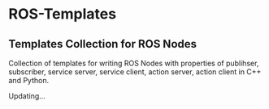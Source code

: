 # ROS-Templates

## Templates Collection for ROS Nodes

Collection of templates for writing ROS Nodes with properties of publihser, subscriber, service server, service client, action server, action client in C++ and Python.



Updating...
